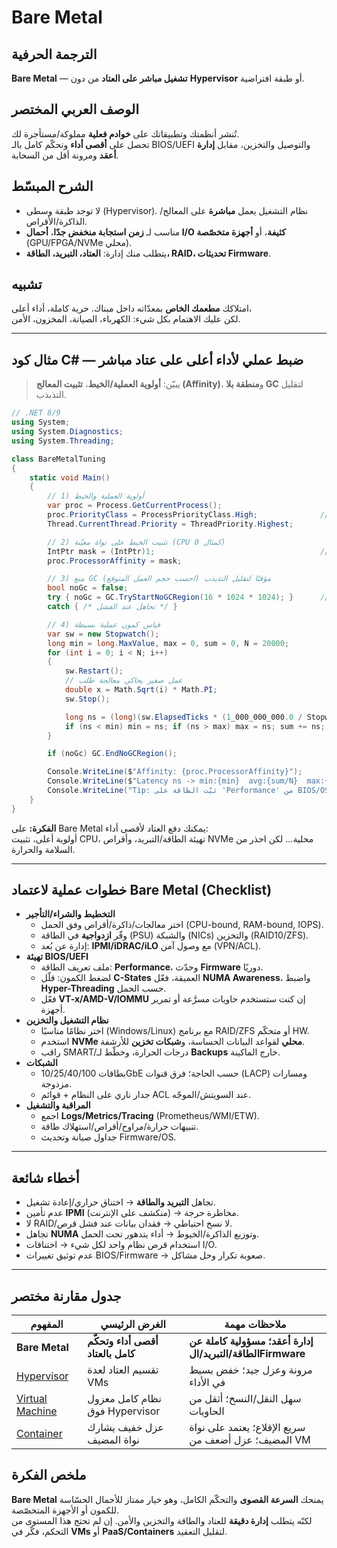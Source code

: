 # **Bare Metal**

## الترجمة الحرفية  
**Bare Metal** — **تشغيل مباشر على العتاد** من دون **Hypervisor** أو طبقة افتراضية.

## الوصف العربي المختصر  
تُنشر أنظمتك وتطبيقاتك على **خوادم فعلية** مملوكة/مستأجرة لك.  
تحصل على **أقصى أداء** وتحكّم كامل بالـ BIOS/UEFI والتوصيل والتخزين، مقابل **إدارة أعقد** ومرونة أقل من السحابة.

## الشرح المبسّط  
- لا توجد طبقة وسطى (Hypervisor). نظام التشغيل يعمل **مباشرة** على المعالج/الذاكرة/الأقراص.  
- مناسب لـ **زمن استجابة منخفض جدًا**، **أحمال I/O كثيفة**، أو **أجهزة متخصّصة** (GPU/FPGA/NVMe محلي).  
- يتطلب منك إدارة: **العتاد، التبريد، الطاقة، RAID، تحديثات Firmware**.

## تشبيه  
امتلاكك **مطعمك الخاص** بمعدّاته داخل مبناك. حرية كاملة، أداء أعلى،  
لكن عليك الاهتمام بكل شيء: الكهرباء، الصيانة، المخزون، الأمن.

---

## مثال كود C# — ضبط عملي لأداء أعلى على عتاد مباشر
> يبيّن: **أولوية العملية/الخيط**، **تثبيت المعالج (Affinity)**، و**منطقة بلا GC** لتقليل التذبذب.

```csharp
// .NET 8/9
using System;
using System.Diagnostics;
using System.Threading;

class BareMetalTuning
{
    static void Main()
    {
        // 1) أولوية العملية والخيط
        var proc = Process.GetCurrentProcess();
        proc.PriorityClass = ProcessPriorityClass.High;              // قد تتطلب صلاحيات
        Thread.CurrentThread.Priority = ThreadPriority.Highest;

        // 2) تثبيت الخيط على نواة معيّنة (CPU 0 كمثال)
        IntPtr mask = (IntPtr)1;                                     // 0001b = CPU#0
        proc.ProcessorAffinity = mask;

        // 3) منع GC مؤقتًا لتقليل التذبذب (احسب حجم العمل المتوقع)
        bool noGc = false;
        try { noGc = GC.TryStartNoGCRegion(16 * 1024 * 1024); }      // 16MB
        catch { /* تجاهل عند الفشل */ }

        // 4) قياس كمون عملية بسيطة
        var sw = new Stopwatch();
        long min = long.MaxValue, max = 0, sum = 0, N = 20000;
        for (int i = 0; i < N; i++)
        {
            sw.Restart();
            // عمل صغير يحاكي معالجة طلب
            double x = Math.Sqrt(i) * Math.PI;
            sw.Stop();

            long ns = (long)(sw.ElapsedTicks * (1_000_000_000.0 / Stopwatch.Frequency));
            if (ns < min) min = ns; if (ns > max) max = ns; sum += ns;
        }

        if (noGc) GC.EndNoGCRegion();

        Console.WriteLine($"Affinity: {proc.ProcessorAffinity}");
        Console.WriteLine($"Latency ns -> min:{min}  avg:{sum/N}  max:{max}");
        Console.WriteLine("Tip: ثبّت الطاقة على 'Performance' من BIOS/OS وراقب الحرارة.");
    }
}
```

**الفكرة:** على Bare Metal يمكنك دفع العتاد لأقصى أداء:  
أولوية أعلى، تثبيت CPU، تهيئة الطاقة/التبريد، وأقراص NVMe محلية… لكن احذر من السلامة والحرارة.

---

## خطوات عملية لاعتماد Bare Metal (Checklist)
- **التخطيط والشراء/التأجير**  
  - اختر معالجات/ذاكرة/أقراص وفق الحمل (CPU-bound, RAM-bound, IOPS).  
  - وفّر **ازدواجية** في الطاقة (PSU) والشبكة (NICs) والتخزين (RAID10/ZFS).  
  - إدارة عن بُعد: **IPMI/iDRAC/iLO** مع وصول آمن (VPN/ACL).
- **تهيئة BIOS/UEFI**  
  - ملف تعريف الطاقة: **Performance**، وحدّث **Firmware** دوريًا.  
  - لضغط الكمون: قلّل **C-States** العميقة، فعّل **NUMA Awareness**، واضبط **Hyper-Threading** حسب الحمل.  
  - فعّل **VT-x/AMD-V/IOMMU** إن كنت ستستخدم حاويات مسرَّعة أو تمرير أجهزة.
- **نظام التشغيل والتخزين**  
  - اختر نظامًا مناسبًا (Windows/Linux) مع برنامج RAID/ZFS أو متحكّم HW.  
  - استخدم **NVMe محلي** لقواعد البيانات الحساسة، و**شبكات تخزين** للأرشفة.  
  - راقب SMART/درجات الحرارة، وخطّط لـ **Backups** خارج الماكينة.
- **الشبكات**  
  - بطاقات 10/25/40/100GbE حسب الحاجة؛ فرق قنوات (LACP) ومسارات مزدوجة.  
  - جدار ناري على النظام + قوائم ACL عند السويتش/الموجّه.
- **المراقبة والتشغيل**  
  - اجمع **Logs/Metrics/Tracing** (Prometheus/WMI/ETW).  
  - تنبيهات حرارة/مراوح/أقراص/استهلاك طاقة.  
  - جداول صيانة وتحديث Firmware/OS.

---

## أخطاء شائعة
- تجاهل **التبريد والطاقة** → اختناق حراري/إعادة تشغيل.  
- عدم تأمين **IPMI** (منكشف على الإنترنت) → مخاطرة حرجة.  
- لا RAID/لا نسخ احتياطي → فقدان بيانات عند فشل قرص.  
- تجاهل **NUMA** وتوزيع الذاكرة/الخيوط → أداء يتدهور تحت الحمل.  
- استخدام قرص نظام واحد لكل شيء → اختناقات I/O.  
- عدم توثيق تغييرات BIOS/Firmware → صعوبة تكرار وحل مشاكل.

---

## جدول مقارنة مختصر

| المفهوم                               | الغرض الرئيسي                    | ملاحظات مهمة                                               |
| ------------------------------------- | -------------------------------- | ---------------------------------------------------------- |
| **Bare Metal**                        | **أقصى أداء وتحكّم كامل بالعتاد** | **إدارة أعقد؛ مسؤولية كاملة عن الطاقة/التبريد/الFirmware** |
| [Hypervisor](hypervisor.md)           | تقسيم العتاد لعدة VMs            | مرونة وعزل جيد؛ خفض بسيط في الأداء                         |
| [Virtual Machine](virtual-machine.md) | نظام كامل معزول فوق Hypervisor   | سهل النقل/النسخ؛ أثقل من الحاويات                          |
| [Container](container.md)             | عزل خفيف يشارك نواة المضيف       | سريع الإقلاع؛ يعتمد على نواة المضيف؛ عزل أضعف من VM        |

## ملخص الفكرة  
**Bare Metal** يمنحك **السرعة القصوى** والتحكّم الكامل، وهو خيار ممتاز للأحمال الحسّاسة للكمون أو الأجهزة المتخصّصة.  
لكنّه يتطلب **إدارة دقيقة** للعتاد والطاقة والتخزين والأمن. إن لم تحتج هذا المستوى من التحكم، فكّر في **VMs** أو **PaaS/Containers** لتقليل التعقيد.
